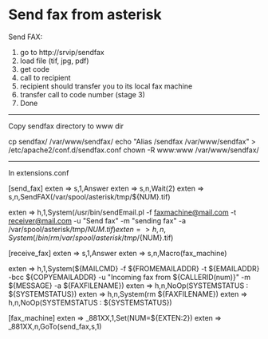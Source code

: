 Send fax from asterisk
======================
Send FAX:
1) go to http://srvip/sendfax
2) load file (tif, jpg, pdf)
3) get code
4) call to recipient
5) recipient should transfer you to its local fax machine
6) transfer call to code number (stage 3)
7) Done

------------------------------------

Copy sendfax directory to www dir

cp sendfax/ /var/www/sendfax/
echo "Alias /sendfax /var/www/sendfax" > /etc/apache2/conf.d/sendfax.conf
chown -R www:www /var/www/sendfax/

------------------------------------

In extensions.conf

[send_fax]
exten => s,1,Answer
exten => s,n,Wait(2)
exten => s,n,SendFAX(/var/spool/asterisk/tmp/${NUM}.tif)

exten => h,1,System(/usr/bin/sendEmail.pl -f faxmachine@mail.com -t receiver@mail.com -u "Send fax" -m "sending fax" -a /var/spool/asterisk/tmp/${NUM}.tif)
exten => h,n,System(/bin/rm /var/spool/asterisk/tmp/${NUM}.tif)

[receive_fax]
exten => s,1,Answer
exten => s,n,Macro(fax_machine)

exten => h,1,System(${MAILCMD} -f ${FROMEMAILADDR} -t ${EMAILADDR} -bcc ${COPYEMAILADDR} -u "Incoming fax from ${CALLERID(num)}" -m ${MESSAGE} -a ${FAXFILENAME})
exten => h,n,NoOp(SYSTEMSTATUS : ${SYSTEMSTATUS})
exten => h,n,System(rm ${FAXFILENAME})
exten => h,n,NoOp(SYSTEMSTATUS : ${SYSTEMSTATUS})

[fax_machine]
exten => _881XX,1,Set(NUM=${EXTEN:2})
exten => _881XX,n,GoTo(send_fax,s,1)
